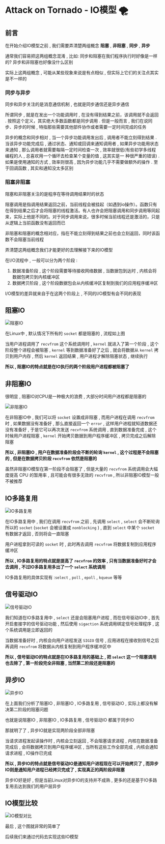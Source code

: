 # Attack on Tornado - IO模型 🌪


















<extoc></extoc>

## 前言

在开始介绍IO模型之前 , 我们需要弄清楚两组概念 **阻塞** , **非阻塞** , **同步** , **异步**

通常我们容易把这两组概念混淆 , 比如: 同步和阻塞在我们程序执行时好像是一样的? 异步和非阻塞也好像没什么区别

实际上这两组概念 , 可能从某些现象来说是有点相似 , 但实际上它们的关注点其实是不一样的 

### 同步与异步

同步和异步关注的是消息通信机制 , 也就是同步通信还是异步通信

所谓同步 , 就是在发出一个功能调用时 , 在没有得到结果之前，该调用就不会返回 . 按照这个定义，其实绝大多数函数都是同步调用 . 但是一般而言 , 我们在说同步、异步的时候 , 特指那些需要其他部件协作或者需要一定时间完成的任务

异步的概念和同步相对 , 当一个异步功能调用发出后 , 调用者不能立刻得到结果 . 当该异步功能完成后 , 通过状态、通知或回调来通知调用者 , 如果异步功能用状态来通知 , 那么调用者就需要每隔一定时间检查一次 , 效率就很低(有些初学多线程编程的人 , 总喜欢用一个循环去检查某个变量的值 , 这其实是一 种很严重的错误) . 如果是使用通知的方式 , 效率则很高 , 因为异步功能几乎不需要做额外的操作 . 至于回调函数 , 其实和通知没太多区别

### 阻塞非阻塞

阻塞和非阻塞关注的是程序在等待调用结果时的状态

阻塞调用是指调用结果返回之前，当前线程会被挂起（如遇到io操作）。函数只有在得到结果之后才会将阻塞的线程激活。有人也许会把阻塞调用和同步调用等同起来，实际上他是不同的。对于同步调用来说，很多时候当前线程还是激活的，只是从逻辑上当前函数没有返回而已

非阻塞和阻塞的概念相对应，指在不能立刻得到结果之前也会立刻返回，同时该函数不会阻塞当前线程

弄清楚这两组概念我们才能更好的去理解接下来的IO模型

在I/O流程中 , 一般可以分为两个阶段 : 

1. 数据准备阶段 , 这个阶段需要等待接收网络数据 , 当数据包到达时 , 内核会将数据包拷贝到内核缓冲区
2. 数据拷贝阶段 , 这个阶段数据包会从内核缓冲区复制到我们的应用程序缓冲区

I/O模型的差异就来自于在这两个阶段上 , 不同的I/O模型有会不同的表现

## 阻塞IO

![阻塞IO](/assert/阻塞IO.png)

在Linux中 , 默认情况下所有的 `socket` 都是阻塞的 , 流程如上图

当用户进程调用了 `recvfrom` 这个系统调用时 , `kernel` 就进入了第一个阶段 , 这个阶段整个进程会被阻塞 , `kernel` 等到数据准备好了之后 , 就会将数据从 `kernel` 拷贝到用户内存 , 然后 `kernel` 返回结果 , 用户进程才解除阻塞状态 , 继续执行

**所以 , 阻塞IO的特点就是在IO执行的两个阶段用户进程都被阻塞了**

## 非阻塞IO

很明显 , 阻塞IO对CPU是一种极大的浪费 , 大部分时间用户进程都是阻塞的

![非阻塞IO](/assert/非阻塞IO.png)

在非阻塞IO中 , 我们可以将 `socket` 设置成非阻塞 , 而用户进程在调用 `recvfrom` 时 , 如果数据没有准备好 , 那么直接返回一个 `error` , 这样用户进程就知道数据还没有准备好 , 于是它可以再次发送 `recvfrom` 系统调用 , 直到数据准备完成 , 这个时候用户进程阻塞 , `kernel` 开始拷贝数据到用户程序缓冲区 , 拷贝完成之后解除阻塞

**所以 , 非阻塞IO , 用户在数据准备阶段会不断的轮询 `kernel` , 这个过程是不会阻塞的 , 但是在数据拷贝阶段 `recvfrom` 依然是阻塞的**

虽然非阻塞IO模型在第一阶段不会阻塞了 , 但是大量的 `recvfrom` 系统调用会大幅度提高 CPU 的暂用率 , 且可能会有很多无效的 `recvfrom` , 所以非阻塞IO模型一般不被推荐

## IO多路复用

![IO多路复用](/assert/IO多路复用.png)



在IO多路复用中 , 我们在调用 `recvfrom` 之前 , 先调用 `select` , `select` 会不断轮询所以的 `socket` (`socket` 会被设置成 `nonblocking` ) , 直到 `select` 中某个 `socket` 有数据才返回 , 否则将会一直阻塞

用户进程拿到可读的 `socket` 时 , 此时再去调用 `recvfrom` 将数据复制到应用程序缓冲区

**所以 , IO多路复用的特点就是提高了 `recvfrom` 的效率 , 只有当数据准备好时才会去调用 , 不过IO多路复用多出了一个 `select` 系统调用**

IO多路复用的具体实现有 :`select` , `poll` , `epoll` , `kqueue` 等等

## 信号驱动IO

![信号驱动IO](/assert/信号驱动IO.png)



我们知道在IO多路复用中 , `select` 还是会阻塞用户进程 , 而在信号驱动IO中 , 首先开启套接字的信号驱动功能 , 然后使用 `sigaction` 系统调用绑定信号处理程序 , 这个系统调用是立即返回的 

当数据准备好时 , 内核会向用户进程发送 `SIGIO` 信号 , 应用进程在接收到信号之后再调用 `recvfrom` 将数据从内核复制到用户程序缓冲区中

**所以 , 信号驱动IO的特点就是在IO多路复用的基础上 , 把 `select` 这一个阻塞调用也去除了 , 第一阶段完全非阻塞 , 当然第二阶段还是阻塞的**

## 异步IO

![异步IO](./assert/异步IO.png)



在上面我们分析了阻塞IO , 非阻塞IO , IO多路复用 , 信号驱动IO , 实际上都没有解决第二阶段的阻塞问题

也就是说阻塞IO , 非阻塞IO , IO多路复用 , 信号驱动IO 都属于同步IO

那就明了了 , 异步IO就是实现两阶段全部非阻塞

当请求进程发起读操作时 , 内核会立刻返回 , 不会阻塞请求进程 , 内核在数据准备完成后 , 会将数据拷贝到用户程序缓冲区 , 当所有这些工作全部完成 , 内核会通知请求进程 , IO操作已完成

**所以 , 异步IO的特点就是信号驱动IO是通知用户进程现在可以开始拷贝了 , 而异步IO则是通知用户进程已经拷贝完成了 , 实现真正的两阶段非阻塞**

异步IO好是好 , 但是当前Linux对异步IO的支持并不成熟 , 更多的还是基于IO多路复用去达到我们的用户层异步

## IO模型比较

![IO模型对比](/assert/IO模型对比.png)

最后 , 这个图就非常的简单了

后续我们来通过代码去实现这些IO模型